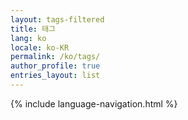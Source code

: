 ```yaml
---
layout: tags-filtered
title: 태그
lang: ko
locale: ko-KR
permalink: /ko/tags/
author_profile: true
entries_layout: list
---
```


{% include language-navigation.html %}
